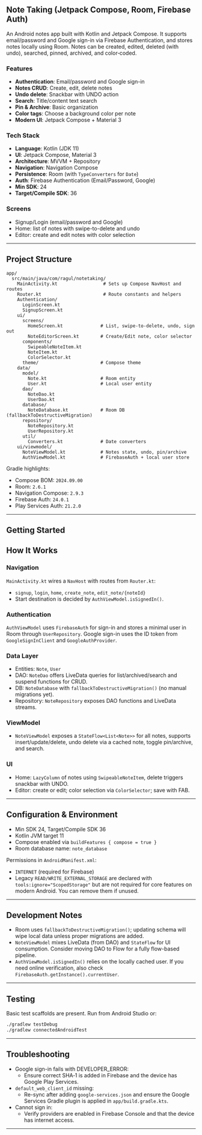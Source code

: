 ## Note Taking (Jetpack Compose, Room, Firebase Auth)

An Android notes app built with Kotlin and Jetpack Compose. It supports email/password and Google sign-in via Firebase Authentication, and stores notes locally using Room. Notes can be created, edited, deleted (with undo), searched, pinned, archived, and color‑coded.

### Features
- **Authentication**: Email/password and Google sign-in
- **Notes CRUD**: Create, edit, delete notes
- **Undo delete**: Snackbar with UNDO action
- **Search**: Title/content text search
- **Pin & Archive**: Basic organization
- **Color tags**: Choose a background color per note
- **Modern UI**: Jetpack Compose + Material 3

### Tech Stack
- **Language**: Kotlin (JDK 11)
- **UI**: Jetpack Compose, Material 3
- **Architecture**: MVVM + Repository
- **Navigation**: Navigation Compose
- **Persistence**: Room (with `TypeConverters` for `Date`)
- **Auth**: Firebase Authentication (Email/Password, Google)
- **Min SDK**: 24
- **Target/Compile SDK**: 36

### Screens
- Signup/Login (email/password and Google)
- Home: list of notes with swipe-to-delete and undo
- Editor: create and edit notes with color selection

---

## Project Structure
```text
app/
  src/main/java/com/ragul/notetaking/
    MainActivity.kt                 # Sets up Compose NavHost and routes
    Router.kt                       # Route constants and helpers
    Authentication/
      LoginScreen.kt
      SignupScreen.kt
    ui/
      screens/
        HomeScreen.kt              # List, swipe-to-delete, undo, sign out
        NoteEditorScreen.kt        # Create/Edit note, color selector
      components/
        SwipeableNoteItem.kt
        NoteItem.kt
        ColorSelector.kt
      theme/                       # Compose theme
    data/
      model/
        Note.kt                    # Room entity
        User.kt                    # Local user entity
      dao/
        NoteDao.kt
        UserDao.kt
      database/
        NoteDatabase.kt            # Room DB (fallbackToDestructiveMigration)
      repository/
        NoteRepository.kt
        UserRepository.kt
      util/
        Converters.kt              # Date converters
    ui/viewmodel/
      NoteViewModel.kt             # Notes state, undo, pin/archive
      AuthViewModel.kt             # FirebaseAuth + local user store
```

Gradle highlights:
- Compose BOM: `2024.09.00`
- Room: `2.6.1`
- Navigation Compose: `2.9.3`
- Firebase Auth: `24.0.1`
- Play Services Auth: `21.2.0`

---

## Getting Started

## How It Works

### Navigation
`MainActivity.kt` wires a `NavHost` with routes from `Router.kt`:
- `signup`, `login`, `home`, `create_note`, `edit_note/{noteId}`
- Start destination is decided by `AuthViewModel.isSignedIn()`.

### Authentication
`AuthViewModel` uses `FirebaseAuth` for sign-in and stores a minimal user in Room through `UserRepository`. Google sign-in uses the ID token from `GoogleSignInClient` and `GoogleAuthProvider`.

### Data Layer
- Entities: `Note`, `User`
- DAO: `NoteDao` offers LiveData queries for list/archived/search and suspend functions for CRUD.
- DB: `NoteDatabase` with `fallbackToDestructiveMigration()` (no manual migrations yet).
- Repository: `NoteRepository` exposes DAO functions and LiveData streams.

### ViewModel
- `NoteViewModel` exposes a `StateFlow<List<Note>>` for all notes, supports insert/update/delete, undo delete via a cached note, toggle pin/archive, and search.

### UI
- Home: `LazyColumn` of notes using `SwipeableNoteItem`, delete triggers snackbar with UNDO.
- Editor: create or edit; color selection via `ColorSelector`; save with FAB.

---

## Configuration & Environment
- Min SDK 24, Target/Compile SDK 36
- Kotlin JVM target 11
- Compose enabled via `buildFeatures { compose = true }`
- Room database name: `note_database`

Permissions in `AndroidManifest.xml`:
- `INTERNET` (required for Firebase)
- Legacy `READ/WRITE_EXTERNAL_STORAGE` are declared with `tools:ignore="ScopedStorage"` but are not required for core features on modern Android. You can remove them if unused.

---

## Development Notes
- Room uses `fallbackToDestructiveMigration()`; updating schema will wipe local data unless proper migrations are added.
- `NoteViewModel` mixes LiveData (from DAO) and `StateFlow` for UI consumption. Consider moving DAO to Flow for a fully flow-based pipeline.
- `AuthViewModel.isSignedIn()` relies on the locally cached user. If you need online verification, also check `FirebaseAuth.getInstance().currentUser`.

---

## Testing
Basic test scaffolds are present. Run from Android Studio or:
```bash
./gradlew testDebug
./gradlew connectedAndroidTest
```

---

## Troubleshooting
- Google sign-in fails with DEVELOPER_ERROR:
  - Ensure correct SHA‑1 is added in Firebase and the device has Google Play Services.
- `default_web_client_id` missing:
  - Re-sync after adding `google-services.json` and ensure the Google Services Gradle plugin is applied in `app/build.gradle.kts`.
- Cannot sign in:
  - Verify providers are enabled in Firebase Console and that the device has internet access.

---